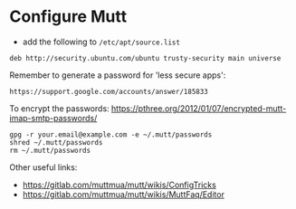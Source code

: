 # Configure Mutt

- add the following to `/etc/apt/source.list` 

```
deb http://security.ubuntu.com/ubuntu trusty-security main universe

```

Remember to generate a password for 'less secure apps':

```
https://support.google.com/accounts/answer/185833
```


To encrypt the passwords: https://pthree.org/2012/01/07/encrypted-mutt-imap-smtp-passwords/

```
gpg -r your.email@example.com -e ~/.mutt/passwords
shred ~/.mutt/passwords
rm ~/.mutt/passwords
```

Other useful links:

- https://gitlab.com/muttmua/mutt/wikis/ConfigTricks
- https://gitlab.com/muttmua/mutt/wikis/MuttFaq/Editor


